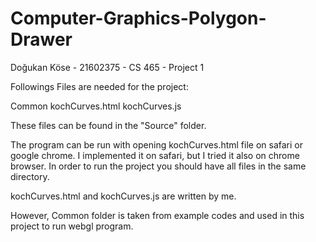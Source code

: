 # Computer-Graphics-Polygon-Drawer

Doğukan Köse - 21602375 - CS 465 - Project 1

Followings Files are needed for the project:

Common
kochCurves.html
kochCurves.js

These files can be found in the "Source" folder.

The program can be run with opening kochCurves.html file on safari or google chrome.
I implemented it on safari, but I tried it also on chrome browser. 
In order to run the project you should have all files in the same directory.

kochCurves.html and kochCurves.js are written by me.

However, Common folder is taken from example codes and used in this project to run webgl program.
